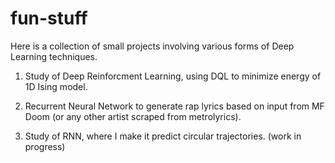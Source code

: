 # fun-stuff

Here is a collection of small projects involving various forms of Deep Learning techniques.

1. Study of Deep Reinforcment Learning, using DQL to minimize energy of 1D Ising model.
  

2. Recurrent Neural Network to generate rap lyrics based on input from MF Doom (or any other artist scraped from metrolyrics).
    

3. Study of RNN, where I make it predict circular trajectories. (work in progress)
